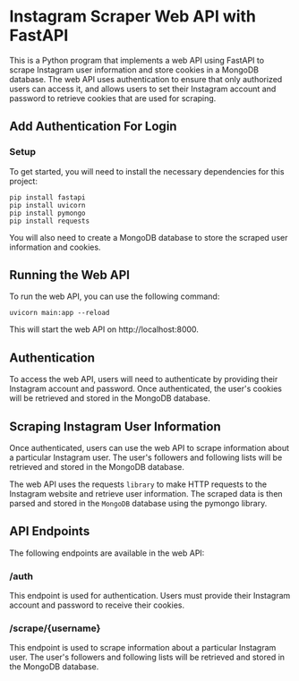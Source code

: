 # Instagram Scraper Web API with FastAPI
This is a Python program that implements a web API using FastAPI to scrape Instagram user information and store cookies in a MongoDB database. The web API uses authentication to ensure that only authorized users can access it, and allows users to set their Instagram account and password to retrieve cookies that are used for scraping.
## Add Authentication For Login
### Setup
To get started, you will need to install the necessary dependencies for this project:  
```console
pip install fastapi
pip install uvicorn
pip install pymongo
pip install requests
```
You will also need to create a MongoDB database to store the scraped user information and cookies.
## Running the Web API
To run the web API, you can use the following command:
```console
uvicorn main:app --reload
```
This will start the web API on http://localhost:8000.

## Authentication

To access the web API, users will need to authenticate by providing their Instagram account and password. Once authenticated, the user's cookies will be retrieved and stored in the MongoDB database.

## Scraping Instagram User Information

Once authenticated, users can use the web API to scrape information about a particular Instagram user. The user's followers and following lists will be retrieved and stored in the MongoDB database.

The web API uses the requests `library` to make HTTP requests to the Instagram website and retrieve user information. The scraped data is then parsed and stored in the `MongoDB` database using the pymongo library.

## API Endpoints

The following endpoints are available in the web API:
### /auth

This endpoint is used for authentication. Users must provide their Instagram account and password to receive their cookies.
### /scrape/{username}

This endpoint is used to scrape information about a particular Instagram user. The user's followers and following lists will be retrieved and stored in the MongoDB database.
